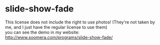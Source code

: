 # slide-show-fade
This license does not include the right to use photos! (They're not taken by me, and I just have the regular license to use them)	
you can see the demo in my website: http://www.soomera.com/programs/slide-show-fade/
